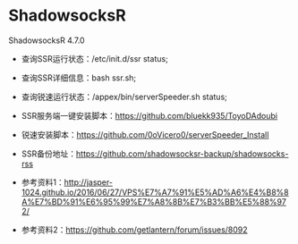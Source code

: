 # ShadowsocksR

ShadowsocksR 4.7.0

* 查询SSR运行状态：/etc/init.d/ssr status;

* 查询SSR详细信息：bash ssr.sh;

* 查询锐速运行状态：/appex/bin/serverSpeeder.sh status;

* SSR服务端一键安装脚本：https://github.com/bluekk935/ToyoDAdoubi

* 锐速安装脚本：https://github.com/0oVicero0/serverSpeeder_Install

* SSR备份地址：https://github.com/shadowsocksr-backup/shadowsocks-rss

* 参考资料1：http://jasper-1024.github.io/2016/06/27/VPS%E7%A7%91%E5%AD%A6%E4%B8%8A%E7%BD%91%E6%95%99%E7%A8%8B%E7%B3%BB%E5%88%972/

* 参考资料2：https://github.com/getlantern/forum/issues/8092

